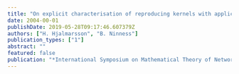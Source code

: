 ```yaml
---
title: "On explicit characterisation of reproducing kernels with applications in estimation theory"
date: 2004-00-01
publishDate: 2019-05-28T09:17:46.607379Z
authors: ["H. Hjalmarsson", "B. Ninness"]
publication_types: ["1"]
abstract: ""
featured: false
publication: "*International Symposium on Mathematical Theory of Networks and Systems*"
---
```


